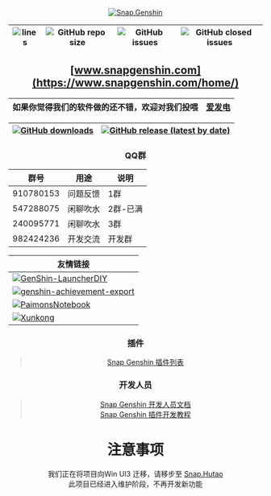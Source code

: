 <div align="center"> 

[![Snap.Genshin](https://repository-images.githubusercontent.com/331187187/0a2420e5-881a-4709-9f99-fdd42f13e1fc)](https://github.com/DGP-Studio/Snap.Genshin/stargazers)

|![lines](https://img.shields.io/tokei/lines/github/DGP-Studio/Snap.Genshin?style=flat-square)|![GitHub repo size](https://img.shields.io/github/repo-size/DGP-Studio/Snap.Genshin?style=flat-square)|![GitHub issues](https://img.shields.io/github/issues/DGP-Studio/Snap.Genshin?style=flat-square)|![GitHub closed issues](https://img.shields.io/github/issues-closed/DGP-Studio/Snap.Genshin?style=flat-square)|
|-|-|-|-|

## [www.snapgenshin.com](https://www.snapgenshin.com/home/)

|如果你觉得我们的软件做的还不错，欢迎对我们投喂|[爱发电](https://afdian.net/@DismissedLight)|
|-|-|

|[![GitHub downloads](https://img.shields.io/github/downloads/DGP-Studio/Snap.Genshin/total?style=flat-square)](https://github.com/DGP-Studio/Snap.Genshin/releases)|[![GitHub release (latest by date)](https://img.shields.io/github/downloads/DGP-studio/Snap.Genshin/latest/total?style=flat-square)](https://github.com/DGP-Studio/Snap.Genshin/releases/latest)|
|-|-|

### QQ群

|群号|用途|说明|
|-|-|-|
|910780153|问题反馈|1群|
|547288075|闲聊吹水|2群-已满|
|240095771|闲聊吹水|3群|
|982424236|开发交流|开发群|


|友情链接|
|-|
|[![GenShin-LauncherDIY](https://img.shields.io/badge/DawnFz-GenShin_Launcher_Plus_-red/total?style=flat-square)](https://github.com/DawnFz/GenShin-LauncherDIY)|
|[![genshin-achievement-export](https://img.shields.io/badge/HolographicHat-Genshin_Achievement_Export-red/total?style=flat-square)](https://github.com/HolographicHat/genshin-achievement-export)|
|[![PaimonsNotebook](https://img.shields.io/badge/QooLianyi-Paimons_Notebook-red/total?style=flat-square)](https://github.com/QooLianyi/PaimonsNotebook)|
|[![Xunkong](https://img.shields.io/badge/Scighost-Xunkong-red/total?style=flat-square)](https://github.com/Scighost/Xunkong)|

### 插件

> [Snap Genshin 插件列表](/Plugins/README.md)
  
### 开发人员

> [Snap Genshin 开发人员文档](https://www.snapgenshin.com/development/DeveloperGuide.html)  
> [Snap Genshin 插件开发教程](https://www.snapgenshin.com/development/PluginTutorial.html)

# **注意事项**

我们正在将项目向Win UI3 迁移，请移步至 [Snap.Hutao](https://github.com/DGP-Studio/Snap.Hutao)  
此项目已经进入维护阶段，不再开发新功能

</div>
